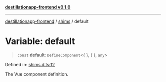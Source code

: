 [**destillationapp-frontend v0.1.0**](../../README.md)

***

[destillationapp-frontend](../../modules.md) / [shims](../README.md) / default

# Variable: default

> `const` **default**: `DefineComponent`\<\{ \}, \{ \}, `any`\>

Defined in: [shims.d.ts:12](https://github.com/DestillApp/main/blob/be94b1d93681946bd573e84cd8381ba32cee62b9/frontend/src/shims.d.ts#L12)

The Vue component definition.
